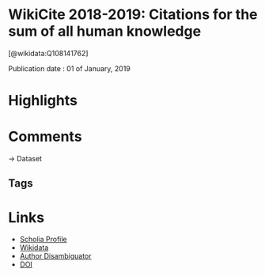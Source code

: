 WikiCite 2018-2019: Citations for the sum of all human knowledge
================================================================
  
  [@wikidata:Q108141762]  
  
Publication date : 01 of January, 2019  

# Highlights

# Comments
-> Dataset

## Tags

# Links
  
 * [Scholia Profile](https://scholia.toolforge.org/work/Q108141762)  
 * [Wikidata](https://www.wikidata.org/wiki/Q108141762)  
 * [Author Disambiguator](https://author-disambiguator.toolforge.org/work_item_oauth.php?id=Q108141762&batch_id=&match=1&author_list_id=&doit=Get+author+links+for+work)  
 * [DOI](https://doi.org/10.6084/M9.FIGSHARE.8947451.V1)  
